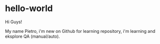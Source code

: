 # hello-world

Hi Guys!

My name Pietro, i'm new on Github for learning repository, i'm learning and eksplore QA (manual/auto). 
